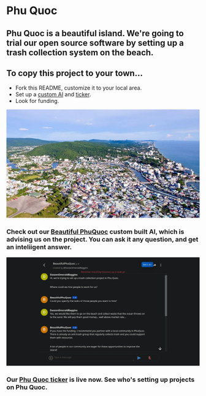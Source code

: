 # Phu Quoc

## Phu Quoc is a beautiful island. We're going to trial our open source software by setting up a trash collection system on the beach. 

## To copy this project to your town...
- Fork this README, customize it to your local area.
- Set up a [custom AI](https://beta.charcter.ai) and [ticker](https://codepen.io/Teeke/pen/OJaLzJB). 
- Look for funding. 

<p align="center">
<img src="https://github.com/Morningstar88/PhuQuoc/blob/main/DuongDongTown.jpg">
</p>

### Check out our [Beautiful PhuQuoc](https://beta.character.ai/chat?char=ROpR3-0p90ouQ9fWpEmmK9HtBDLHC2OTZHT-1trtkQI) custom built AI, which is advising us on the project. You can ask it any question, and get an inteliigent answer. 

<p align="center">
<img src="https://raw.githubusercontent.com/Morningstar88/PhuQuoc/main/Ai-Screenshot.png">
</p>

### Our [Phu Quoc ticker](https://phuquoc.vercel.app) is live now. See who's setting up projects on Phu Quoc.

